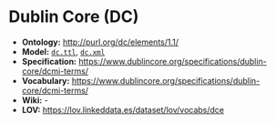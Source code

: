 # Dublin Core (DC)

- **Ontology:** http://purl.org/dc/elements/1.1/
- **Model:** [`dc.ttl`](dc.ttl), [`dc.xml`](dc.xml)
- **Specification:** https://www.dublincore.org/specifications/dublin-core/dcmi-terms/
- **Vocabulary:** https://www.dublincore.org/specifications/dublin-core/dcmi-terms/
- **Wiki:** -
- **LOV:** https://lov.linkeddata.es/dataset/lov/vocabs/dce
